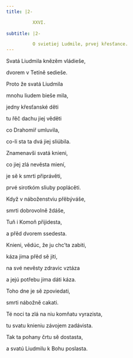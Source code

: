 ```yaml
---
title: |2-

          XXVI.
        
subtitle: |2-

          O svietiej Ludmile, prvej křesťance.
---
```


Svatá Liudmila knězěm vládieše,

dvorem v Tetíně sedieše.

Proto že svatá Liudmila

mnohu liudem bieše mila,

jedny křesťanské děti

tu řěč dachu jiej věděti

co Drahomiř umluvila,

co-li sta ta dvá jiej sliúbila.

Znamenavši svatá knieni,

co jiej zlá nevěsta miení,

je sě k smrti připrávěti,

prvé sirotkóm sliuby poplácěti.

Když v náboženstviu přěbýváše,

smrti dobrovolně ždáše,

Tuň i Komoň přijidesta,

a přěd dvorem ssedesta.

Knieni, vědúc, že ju chc’ta zabiti,

káza jima přěd sě jiti,

na své nevěsty zdravic vztáza

a jejú potřebu jima dáti káza.

Toho dne je sě zpoviedati,

smrti nábožně cakati.

Té noci ta zlá na niu komňatu vyrazista,

tu svatu knieniu závojem zadávista.

Tak ta pohany črtu sě dostasta,

a svatú Liudmilu k Bohu poslasta.
